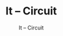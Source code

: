 ---
designer: Endless Knot
description: "Collection%3A%20Hand-Tufted%20Collection%0AColor%3A%20Magenta%0AMaterial%3A%20Wool%20%26%20Tencel"
image_primary: img/CIT-244-600x750.jpg
image_secondary: ../../../images/blank.png
manufacturer: Endless Knot
href: https://endlessknotrugs.com/product/circuit-magenta/
subtitle: It – Circuit
tags: 
  - endless_knot
  - hand-tufted-rugs
title: It – Circuit
image_thumb: img/CIT-244-300x300.jpg
category: hand-tufted-rugs
slug: /manufacturers/endless-knot/hand-tufted-rugs/endless-knot-it-circuit
---